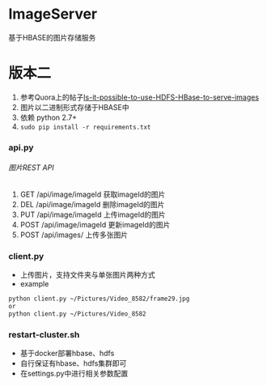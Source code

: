# ImageServer 
基于HBASE的图片存储服务
# 版本二
1. 参考Quora上的帖子[Is-it-possible-to-use-HDFS-HBase-to-serve-images](https://www.quora.com/Is-it-possible-to-use-HDFS-HBase-to-serve-images)
2. 图片以二进制形式存储于HBASE中
3. 依赖 python 2.7+
4. `sudo pip install -r requirements.txt`

### api.py
###### 图片REST API
1. GET /api/image/imageId 获取imageId的图片
2. DEL /api/image/imageId 删除imageId的图片
3. PUT /api/image/imageId 上传imageId的图片
4. POST /api/image/imageId 更新imageId的图片
5. POST /api/images/ 上传多张图片
  
### client.py
- 上传图片，支持文件夹与单张图片两种方式
- example
```bash
python client.py ~/Pictures/Video_8582/frame29.jpg
or
python client.py ~/Pictures/Video_8582
```

### restart-cluster.sh
- 基于docker部署hbase、hdfs
- 自行保证有hbase、hdfs集群即可
- 在settings.py中进行相关参数配置
